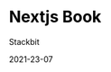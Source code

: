 ---
title: Nextjs Book
github: https://github.com/stackbit-themes/book-nextjs
demo: https://themes.stackbit.com/demos/book/?themeBarHidden=true
author: Stackbit
ssg:
  - Next
cms:
  - No CMS
css:
  - SCSS
date: 2021-23-07
description: A beautiful theme for single products, books, courses etc.
stale: false
---